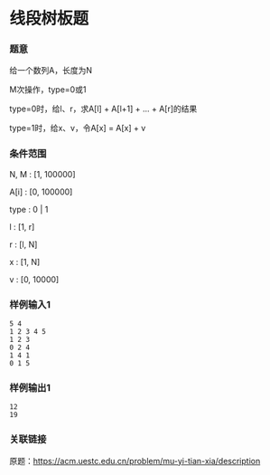 
# 线段树板题

### 题意

给一个数列A，长度为N

M次操作，type=0或1

type=0时，给l、r，求A[l] + A[l+1] + ... + A[r]的结果

type=1时，给x、v，令A[x] = A[x] + v

### 条件范围

N, M : [1, 100000]

A[i] : [0, 100000]

type : 0 | 1

l : [1, r]

r : [l, N]

x : [1, N]

v : [0, 10000]

### 样例输入1

```
5 4
1 2 3 4 5
1 2 3
0 2 4
1 4 1
0 1 5
```

### 样例输出1

```
12
19
```

### 关联链接

原题：https://acm.uestc.edu.cn/problem/mu-yi-tian-xia/description
